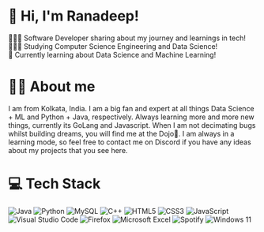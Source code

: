 # 👋 Hi, I'm Ranadeep!
👩🏻‍💻 Software Developer sharing about my journey and learnings in tech!<br/>
👩🏻‍🎓 Studying Computer Science Engineering and Data Science!<br/>
💭 Currently learning about Data Science and Machine Learning!<br/>

# 🙋‍♂️ About me
 I am from Kolkata, India. I am a big fan and expert at all things Data Science + ML and Python + Java, respectively. Always learning more and more new things, currently its GoLang and Javascript. When I am not decimating bugs whilst building dreams, you will find me at the Dojo🥋. I am always in a learning mode, so feel free to contact me on Discord if you have any ideas about my projects that you see here. 
 
<!-- GitHub stats from https://github.com/anuraghazra/github-readme-stats -->
<!--![Ranadeep Laskar](https://github-readme-stats.vercel.app/api?username=ranl703&theme=radical&hide_border=false&include_all_commits=true&count_private=true)<br/>-->

# 💻 Tech Stack
<!-- Badges from https://github.com/Ileriayo/markdown-badges -->
![Java](https://img.shields.io/badge/java-%23ED8B00.svg?style=for-the-badge&logo=openjdk&logoColor=white)
![Python](https://img.shields.io/badge/python-3670A0?style=for-the-badge&logo=python&logoColor=ffdd54)
![MySQL](https://img.shields.io/badge/mysql-4479A1.svg?style=for-the-badge&logo=mysql&logoColor=white)
![C++](https://img.shields.io/badge/c++-%2300599C.svg?style=for-the-badge&logo=c%2B%2B&logoColor=white)
![HTML5](https://img.shields.io/badge/html5-%23E34F26.svg?style=for-the-badge&logo=html5&logoColor=white)
![CSS3](https://img.shields.io/badge/css3-%231572B6.svg?style=for-the-badge&logo=css3&logoColor=white)
![JavaScript](https://img.shields.io/badge/javascript-%23323330.svg?style=for-the-badge&logo=javascript&logoColor=%23F7DF1E)
![Visual Studio Code](https://img.shields.io/badge/Visual%20Studio%20Code-0078d7.svg?style=for-the-badge&logo=visual-studio-code&logoColor=white)
![Firefox](https://img.shields.io/badge/Firefox-FF7139?style=for-the-badge&logo=Firefox-Browser&logoColor=white)
![Microsoft Excel](https://img.shields.io/badge/Microsoft_Excel-217346?style=for-the-badge&logo=microsoft-excel&logoColor=white)
![Spotify](https://img.shields.io/badge/Spotify-1ED760?style=for-the-badge&logo=spotify&logoColor=white)
![Windows 11](https://img.shields.io/badge/Windows%2011-%230079d5.svg?style=for-the-badge&logo=Windows%2011&logoColor=white)
